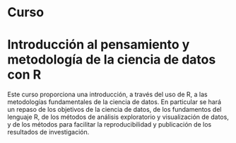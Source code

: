 # Curso
# Introducción al pensamiento y metodología de la ciencia de datos con R

Este curso proporciona una introducción, a través del uso de R, a las metodologías fundamentales de la ciencia de datos. En particular se hará un repaso de los objetivos de la ciencia de datos, de los fundamentos del lenguaje R, de los métodos de análisis exploratorio y visualización de datos, y de los métodos para facilitar la reproducibilidad y publicación de los resultados de investigación.
